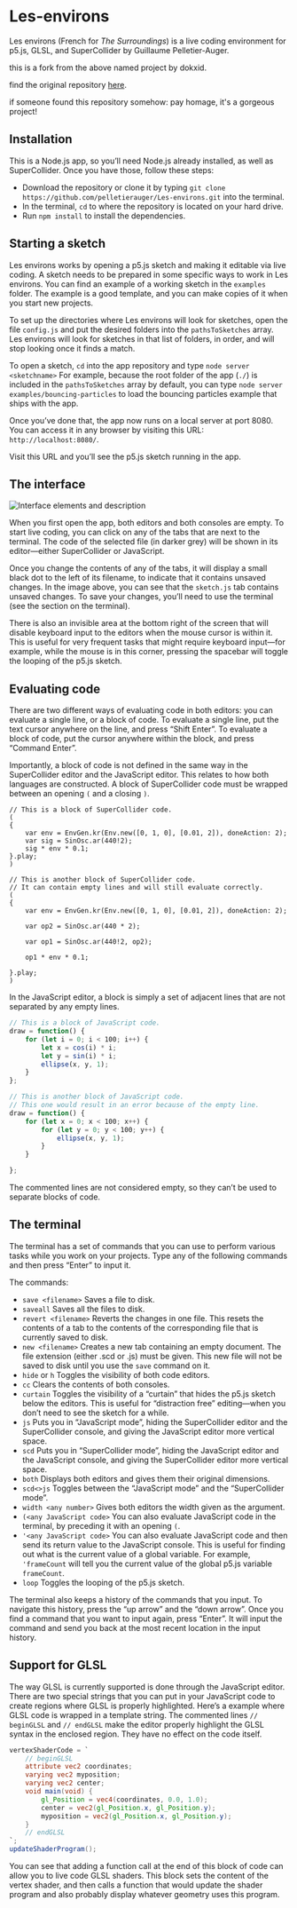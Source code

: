 # Les-environs

Les environs (French for *The Surroundings*) is a live coding environment for p5.js, GLSL, and SuperCollider by Guillaume Pelletier-Auger.

this is a fork from the above named project by dokxid.

find the original repository [here](https://github.com/pelletierauger/Les-environs). 

if someone found this repository somehow: pay homage, it's a gorgeous project!

## Installation

This is a Node.js app, so you’ll need Node.js already installed, as well as SuperCollider. Once you have those, follow these steps:

* Download the repository or clone it by typing `git clone https://github.com/pelletierauger/Les-environs.git` into the terminal.
* In the terminal, `cd` to where the repository is located on your hard drive.
* Run `npm install` to install the dependencies.

## Starting a sketch

Les environs works by opening a p5.js sketch and making it editable via live coding. A sketch needs to be prepared in some specific ways to work in Les environs. You can find an example of a working sketch in the `examples` folder. The example is a good template, and you can make copies of it when you start new projects.

To set up the directories where Les environs will look for sketches, open the file `config.js` and put the desired folders into the `pathsToSketches` array. Les environs will look for sketches in that list of folders, in order, and will stop looking once it finds a match.

<!-- todo: config changed, todo: node server bouncing-particles, seperate example folder and custom canvas folder -->
To open a sketch, `cd` into the app repository and type `node server <sketchname>` For example, because the root folder of the app (`./`) is included in the `pathsToSketches` array by default, you can type `node server examples/bouncing-particles` to load the bouncing particles example that ships with the app.

Once you’ve done that, the app now runs on a local server at port 8080. You can access it in any browser by visiting this URL: `http://localhost:8080/`.

Visit this URL and you’ll see the p5.js sketch running in the app.

## The interface

![Interface elements and description](https://dl.dropboxusercontent.com/s/376jrfqcgt089x1/interface-2.png)

When you first open the app, both editors and both consoles are empty. To start live coding, you can click on any of the tabs that are next to the terminal. The code of the selected file (in darker grey) will be shown in its editor—either SuperCollider or JavaScript.

Once you change the contents of any of the tabs, it will display a small black dot to the left of its filename, to indicate that it contains unsaved changes. In the image above, you can see that the `sketch.js` tab contains unsaved changes. To save your changes, you’ll need to use the terminal (see the section on the terminal).

There is also an invisible area at the bottom right of the screen that will disable keyboard input to the editors when the mouse cursor is within it. This is useful for very frequent tasks that might require keyboard input—for example, while the mouse is in this corner, pressing the spacebar will toggle the looping of the p5.js sketch.


## Evaluating code

There are two different ways of evaluating code in both editors: you can evaluate a single line, or a block of code. To evaluate a single line, put the text cursor anywhere on the line, and press “Shift Enter”. To evaluate a block of code, put the cursor anywhere within the block, and press “Command Enter”.

Importantly, a block of code is not defined in the same way in the SuperCollider editor and the JavaScript editor. This relates to how both languages are constructed. A block of SuperCollider code must be wrapped between an opening `(` and a closing `)`.

```supercollider
// This is a block of SuperCollider code.
(
{
    var env = EnvGen.kr(Env.new([0, 1, 0], [0.01, 2]), doneAction: 2);
    var sig = SinOsc.ar(440!2);
    sig * env * 0.1;
}.play;
)

// This is another block of SuperCollider code. 
// It can contain empty lines and will still evaluate correctly.
(
{
    var env = EnvGen.kr(Env.new([0, 1, 0], [0.01, 2]), doneAction: 2);

    var op2 = SinOsc.ar(440 * 2);

    var op1 = SinOsc.ar(440!2, op2);

    op1 * env * 0.1;

}.play;
)
```

In the JavaScript editor, a block is simply a set of adjacent lines that are not separated by any empty lines.

```javascript
// This is a block of JavaScript code.
draw = function() {
    for (let i = 0; i < 100; i++) {
        let x = cos(i) * i;
        let y = sin(i) * i;
        ellipse(x, y, 1);
    }
};

// This is another block of JavaScript code. 
// This one would result in an error because of the empty line.
draw = function() {
    for (let x = 0; x < 100; x++) {
        for (let y = 0; y < 100; y++) {
            ellipse(x, y, 1);
        }
    }

};
```

The commented lines are not considered empty, so they can’t be used to separate blocks of code.

## The terminal

The terminal has a set of commands that you can use to perform various tasks while you work on your projects. Type any of the following commands and then press “Enter” to input it.

The commands:

* `save <filename>` Saves a file to disk.
* `saveall` Saves all the files to disk.
* `revert <filename>` Reverts the changes in one file. This resets the contents of a tab to the contents of the corresponding file that is currently saved to disk.
* `new <filename>` Creates a new tab containing an empty document. The file extension (either .scd or .js) must be given. This new file will not be saved to disk until you use the `save` command on it.
* `hide` or `h` Toggles the visibility of both code editors.
* `cc` Clears the contents of both consoles.
* `curtain` Toggles the visibility of a “curtain” that hides the p5.js sketch below the editors. This is useful for “distraction free” editing—when you don’t need to see the sketch for a while.
* `js` Puts you in “JavaScript mode”, hiding the SuperCollider editor and the SuperCollider console, and giving the JavaScript editor more vertical space.
*  `scd` Puts you in “SuperCollider mode”, hiding the JavaScript editor and the JavaScript console, and giving the SuperCollider editor more vertical space.
* `both` Displays both editors and gives them their original dimensions.
* `scd<>js` Toggles between the “JavaScript mode” and the “SuperCollider mode”.
* `width <any number>` Gives both editors the width given as the argument.
* `(<any JavaScript code>` You can also evaluate JavaScript code in the terminal, by preceding it with an opening `(`.
* `'<any JavaScript code>` You can also evaluate JavaScript code and then send its return value to the JavaScript console. This is useful for finding out what is the current value of a global variable. For example, `'frameCount` will tell you the current value of the global p5.js variable `frameCount`.
* `loop` Toggles the looping of the p5.js sketch.

The terminal also keeps a history of the commands that you input. To navigate this history, press the “up arrow” and the “down arrow”. Once you find a command that you want to input again, press “Enter”. It will input the command and send you back at the most recent location in the input history.

## Support for GLSL

The way GLSL is currently supported is done through the JavaScript editor. There are two special strings that you can put in your JavaScript code to create regions where GLSL is properly highlighted. Here’s a example where GLSL code is wrapped in a template string. The commented lines `// beginGLSL` and `// endGLSL` make the editor properly highlight the GLSL syntax in the enclosed region. They have no effect on the code itself.

```glsl
vertexShaderCode = `
    // beginGLSL
    attribute vec2 coordinates;
    varying vec2 myposition;
    varying vec2 center;
    void main(void) {
        gl_Position = vec4(coordinates, 0.0, 1.0);
        center = vec2(gl_Position.x, gl_Position.y);
        myposition = vec2(gl_Position.x, gl_Position.y);
    }
    // endGLSL
`;
updateShaderProgram();
```

You can see that adding a function call at the end of this block of code can allow you to live code GLSL shaders. This block sets the content of the vertex shader, and then calls a function that would update the shader program and also probably display whatever geometry uses this program.